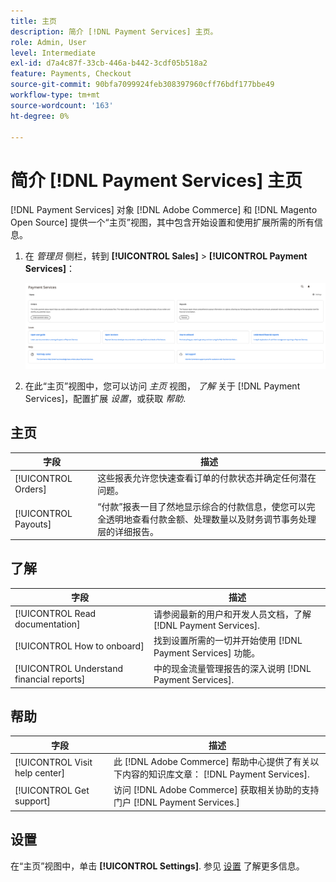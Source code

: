 ```yaml
---
title: 主页
description: 简介 [!DNL Payment Services] 主页。
role: Admin, User
level: Intermediate
exl-id: d7a4c87f-33cb-446a-b442-3cdf05b518a2
feature: Payments, Checkout
source-git-commit: 90bfa7099924feb308397960cff76bdf177bbe49
workflow-type: tm+mt
source-wordcount: '163'
ht-degree: 0%

---
```


# 简介 [!DNL Payment Services] 主页

[!DNL Payment Services] 对象 [!DNL Adobe Commerce] 和 [!DNL Magento Open Source] 提供一个“主页”视图，其中包含开始设置和使用扩展所需的所有信息。

1. 在 _管理员_ 侧栏，转到 **[!UICONTROL Sales]** > **[!UICONTROL Payment Services]**：

   ![主页视图](assets/home-view.png)

1. 在此“主页”视图中，您可以访问 _主页_ 视图， _了解_ 关于 [!DNL Payment Services]，配置扩展 _设置_，或获取 _帮助_.

## 主页

| 字段 | 描述 |
|---|---|
| [!UICONTROL Orders] | 这些报表允许您快速查看订单的付款状态并确定任何潜在问题。 |
| [!UICONTROL Payouts] | “付款”报表一目了然地显示综合的付款信息，使您可以完全透明地查看付款金额、处理数量以及财务调节事务处理层的详细报告。 |

## 了解

| 字段 | 描述 |
|---|---|
| [!UICONTROL Read documentation] | 请参阅最新的用户和开发人员文档，了解 [!DNL Payment Services]. |
| [!UICONTROL How to onboard] | 找到设置所需的一切并开始使用 [!DNL Payment Services] 功能。 |
| [!UICONTROL Understand financial reports] | 中的现金流量管理报告的深入说明 [!DNL Payment Services]. |

## 帮助

| 字段 | 描述 |
|---|---|
| [!UICONTROL Visit help center] | 此 [!DNL Adobe Commerce] 帮助中心提供了有关以下内容的知识库文章： [!DNL Payment Services]. |
| [!UICONTROL Get support] | 访问 [!DNL Adobe Commerce] 获取相关协助的支持门户 [!DNL Payment Services.] |

## 设置

在“主页”视图中，单击 **[!UICONTROL Settings]**. 参见 [设置](settings.md) 了解更多信息。
